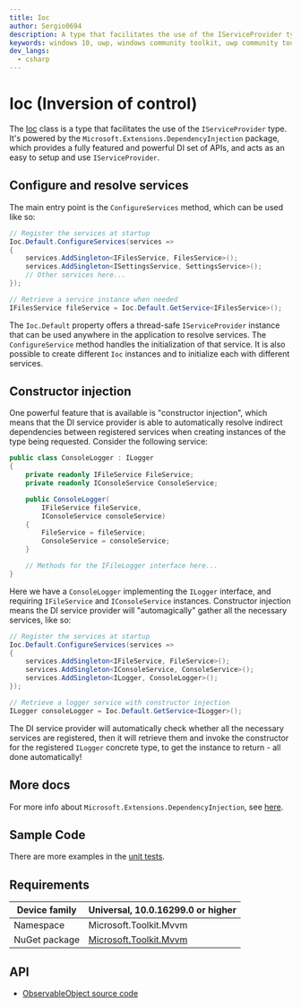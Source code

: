 ```yaml
---
title: Ioc
author: Sergio0694
description: A type that facilitates the use of the IServiceProvider type
keywords: windows 10, uwp, windows community toolkit, uwp community toolkit, uwp toolkit, mvvm, service, dependency injection, net core, net standard
dev_langs:
  - csharp
---
```


# Ioc (Inversion of control)

The [Ioc](https://docs.microsoft.com/dotnet/api/microsoft.toolkit.mvvm.DependencyInjection.Ioc) class is a type that facilitates the use of the `IServiceProvider` type. It's powered by the `Microsoft.Extensions.DependencyInjection` package, which provides a fully featured and powerful DI set of APIs, and acts as an easy to setup and use `IServiceProvider`.

## Configure and resolve services

The main entry point is the `ConfigureServices` method, which can be used like so:

```csharp
// Register the services at startup
Ioc.Default.ConfigureServices(services =>
{
    services.AddSingleton<IFilesService, FilesService>();
    services.AddSingleton<ISettingsService, SettingsService>();
    // Other services here...
});

// Retrieve a service instance when needed
IFilesService fileService = Ioc.Default.GetService<IFilesService>();
```

The `Ioc.Default` property offers a thread-safe `IServiceProvider` instance that can be used anywhere in the application to resolve services. The `ConfigureService` method handles the initialization of that service. It is also possible to create different `Ioc` instances and to initialize each with different services.

## Constructor injection

One powerful feature that is available is "constructor injection", which means that the DI service provider is able to automatically resolve indirect dependencies between registered services when creating instances of the type being requested. Consider the following service:

```csharp
public class ConsoleLogger : ILogger
{
    private readonly IFileService FileService;
    private readonly IConsoleService ConsoleService;

    public ConsoleLogger(
        IFileService fileService,
        IConsoleService consoleService)
    {
        FileService = fileService;
        ConsoleService = consoleService;
    }

    // Methods for the IFileLogger interface here...
}
```

Here we have a `ConsoleLogger` implementing the `ILogger` interface, and requiring `IFileService` and `IConsoleService` instances. Constructor injection means the DI service provider will "automagically" gather all the necessary services, like so:

```csharp
// Register the services at startup
Ioc.Default.ConfigureServices(services =>
{
    services.AddSingleton<IFileService, FileService>();
    services.AddSingleton<IConsoleService, ConsoleService>();
    services.AddSingleton<ILogger, ConsoleLogger>();
});

// Retrieve a logger service with constructor injection
ILogger consoleLogger = Ioc.Default.GetService<ILogger>();
```

The DI service provider will automatically check whether all the necessary services are registered, then it will retrieve them and invoke the constructor for the registered `ILogger` concrete type, to get the instance to return - all done automatically!

## More docs

For more info about `Microsoft.Extensions.DependencyInjection`, see [here](https://docs.microsoft.com/aspnet/core/fundamentals/dependency-injection).

## Sample Code

There are more examples in the [unit tests](https://github.com/Microsoft/WindowsCommunityToolkit//blob/master/UnitTests/UnitTests.Shared/Mvvm).

## Requirements

| Device family | Universal, 10.0.16299.0 or higher |
| --- | --- |
| Namespace | Microsoft.Toolkit.Mvvm |
| NuGet package | [Microsoft.Toolkit.Mvvm](https://www.nuget.org/packages/Microsoft.Toolkit.Mvvm/) |

## API

* [ObservableObject source code](https://github.com/Microsoft/WindowsCommunityToolkit//blob/master/Microsoft.Toolkit.Mvvm/ComponentModel/ObservableObject.cs)
